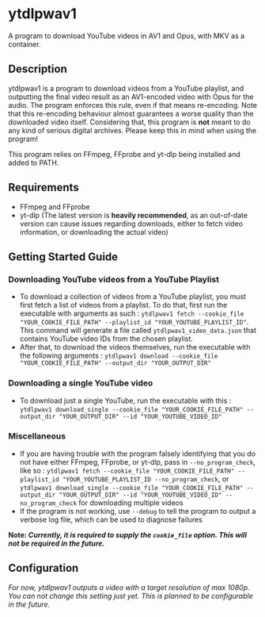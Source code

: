 # ytdlpwav1
A program to download YouTube videos in AV1 and Opus, with MKV as a container.

## Description
ytdlpwav1 is a program to download videos from a YouTube playlist, and outputting the final video result as an AV1-encoded video with Opus for the audio. The program enforces this rule, even if that means re-encoding.
Note that this re-encoding behaviour almost guarantees a worse quality than the downloaded video itself. Considering that, this program is **not** meant to do any kind of serious digital archives. Please keep this in mind when using the program!

This program relies on FFmpeg, FFprobe and yt-dlp being installed and added to PATH.

## Requirements
* FFmpeg and FFprobe
* yt-dlp (The latest version is **heavily recommended**, as an out-of-date version can cause issues regarding downloads, either to fetch video information, or downloading the actual video)

## Getting Started Guide
### Downloading YouTube videos from a YouTube Playlist
* To download a collection of videos from a YouTube playlist, you must first fetch a list of videos from a playlist. To do that, first run the executable with arguments as such : `ytdlpwav1 fetch --cookie_file "YOUR_COOKIE_FILE_PATH" --playlist_id "YOUR_YOUTUBE_PLAYLIST_ID"`. This command will generate a file called `ytdlpwav1_video_data.json` that contains YouTube video IDs from the chosen playlist.
* After that, to download the videos themselves, run the executable with the following arguments : `ytdlpwav1 download --cookie_file "YOUR_COOKIE_FILE_PATH" --output_dir "YOUR_OUTPUT_DIR"`

### Downloading a single YouTube video
* To download just a single YouTube, run the executable with this : `ytdlpwav1 download_single --cookie_file "YOUR_COOKIE_FILE_PATH" --output_dir "YOUR_OUTPUT_DIR" --id "YOUR_YOUTUBE_VIDEO_ID"`

### Miscellaneous
* If you are having trouble with the program falsely identifying that you do not have either FFmpeg, FFprobe, or yt-dlp, pass in `--no_program_check`, like so : `ytdlpwav1 fetch --cookie_file "YOUR_COOKIE_FILE_PATH" --playlist_id "YOUR_YOUTUBE_PLAYLIST_ID --no_program_check`, or `ytdlpwav1 download_single --cookie_file "YOUR_COOKIE_FILE_PATH" --output_dir "YOUR_OUTPUT_DIR" --id "YOUR_YOUTUBE_VIDEO_ID" --no_program_check` for downloading multiple videos
* If the program is not working, use `--debug` to tell the program to output a verbose log file, which can be used to diagnose failures

**Note: *Currently, it is required to supply the `cookie_file` option. This will not be required in the future.***

## Configuration
*For now, ytdlpwav1 outputs a video with a target resolution of max 1080p. You can not change this setting just yet. This is planned to be configurable in the future.*